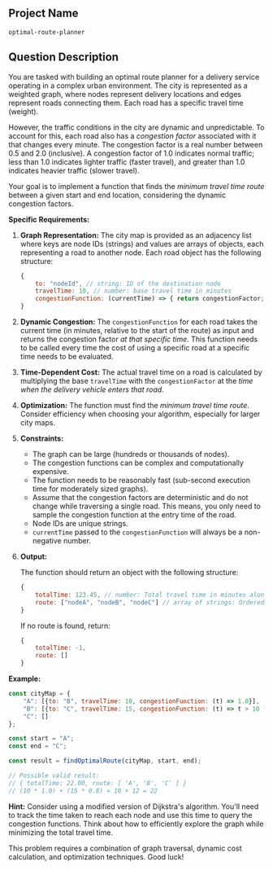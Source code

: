 ## Project Name

```
optimal-route-planner
```

## Question Description

You are tasked with building an optimal route planner for a delivery service operating in a complex urban environment. The city is represented as a weighted graph, where nodes represent delivery locations and edges represent roads connecting them. Each road has a specific travel time (weight).

However, the traffic conditions in the city are dynamic and unpredictable. To account for this, each road also has a *congestion factor* associated with it that changes every minute. The congestion factor is a real number between 0.5 and 2.0 (inclusive). A congestion factor of 1.0 indicates normal traffic; less than 1.0 indicates lighter traffic (faster travel), and greater than 1.0 indicates heavier traffic (slower travel).

Your goal is to implement a function that finds the *minimum travel time route* between a given start and end location, considering the dynamic congestion factors.

**Specific Requirements:**

1.  **Graph Representation:** The city map is provided as an adjacency list where keys are node IDs (strings) and values are arrays of objects, each representing a road to another node. Each road object has the following structure:

    ```javascript
    {
        to: "nodeId", // string: ID of the destination node
        travelTime: 10, // number: base travel time in minutes
        congestionFunction: (currentTime) => { return congestionFactor; } // function that returns the congestion factor at a given currentTime (in minutes, relative to the start of the route)
    }
    ```

2.  **Dynamic Congestion:** The `congestionFunction` for each road takes the current time (in minutes, relative to the start of the route) as input and returns the congestion factor *at that specific time*. This function needs to be called every time the cost of using a specific road at a specific time needs to be evaluated.

3.  **Time-Dependent Cost:** The actual travel time on a road is calculated by multiplying the base `travelTime` with the `congestionFactor` at the *time when the delivery vehicle enters that road*.

4.  **Optimization:** The function must find the *minimum travel time route*. Consider efficiency when choosing your algorithm, especially for larger city maps.

5.  **Constraints:**

    *   The graph can be large (hundreds or thousands of nodes).
    *   The congestion functions can be complex and computationally expensive.
    *   The function needs to be reasonably fast (sub-second execution time for moderately sized graphs).
    *   Assume that the congestion factors are deterministic and do not change while traversing a single road. This means, you only need to sample the congestion function at the entry time of the road.
    *   Node IDs are unique strings.
    *   `currentTime` passed to the `congestionFunction` will always be a non-negative number.

6.  **Output:**

    The function should return an object with the following structure:

    ```javascript
    {
        totalTime: 123.45, // number: Total travel time in minutes along the optimal route (rounded to two decimal places).
        route: ["nodeA", "nodeB", "nodeC"] // array of strings: Ordered list of node IDs representing the optimal route, including the start and end nodes.
    }
    ```

    If no route is found, return:

    ```javascript
    {
        totalTime: -1,
        route: []
    }
    ```

**Example:**

```javascript
const cityMap = {
    "A": [{to: "B", travelTime: 10, congestionFunction: (t) => 1.0}],
    "B": [{to: "C", travelTime: 15, congestionFunction: (t) => t > 10 ? 1.5 : 0.8}],
    "C": []
};

const start = "A";
const end = "C";

const result = findOptimalRoute(cityMap, start, end);

// Possible valid result:
// { totalTime: 22.00, route: [ 'A', 'B', 'C' ] }
// (10 * 1.0) + (15 * 0.8) = 10 + 12 = 22

```

**Hint:** Consider using a modified version of Dijkstra's algorithm. You'll need to track the time taken to reach each node and use this time to query the congestion functions. Think about how to efficiently explore the graph while minimizing the total travel time.

This problem requires a combination of graph traversal, dynamic cost calculation, and optimization techniques. Good luck!
